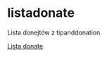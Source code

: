 # listadonate
Lista donejtów z tipanddonation

[Lista donate](http://adam9345.github.io/listadonate)
